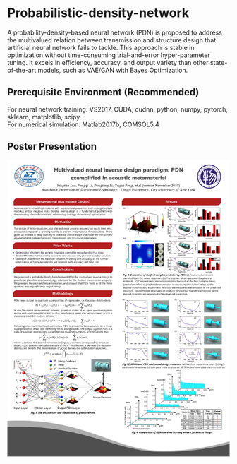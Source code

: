 # Probabilistic-density-network   
A probability-density-based neural network (PDN) is proposed to address the multivalued relation between transmission and structure design that artificial neural network fails to tackle.  This approach is stable in optimization without time-consuming trial-and-error hyper-parameter tuning. It excels in efficiency, accuracy, and output variety than other state-of-the-art models, such as VAE/GAN with Bayes Optimization.
## Prerequisite Environment (Recommended)
For neural network training: VS2017, CUDA, cudnn, python, numpy, pytorch, sklearn, matplotlib, scipy  
For numerical simulation: Matlab2017b, COMSOL5.4
## Poster Presentation
![image](https://github.com/yingtaoluo/Probabilistic-density-network/blob/master/POSTER_PDN.jpg)
